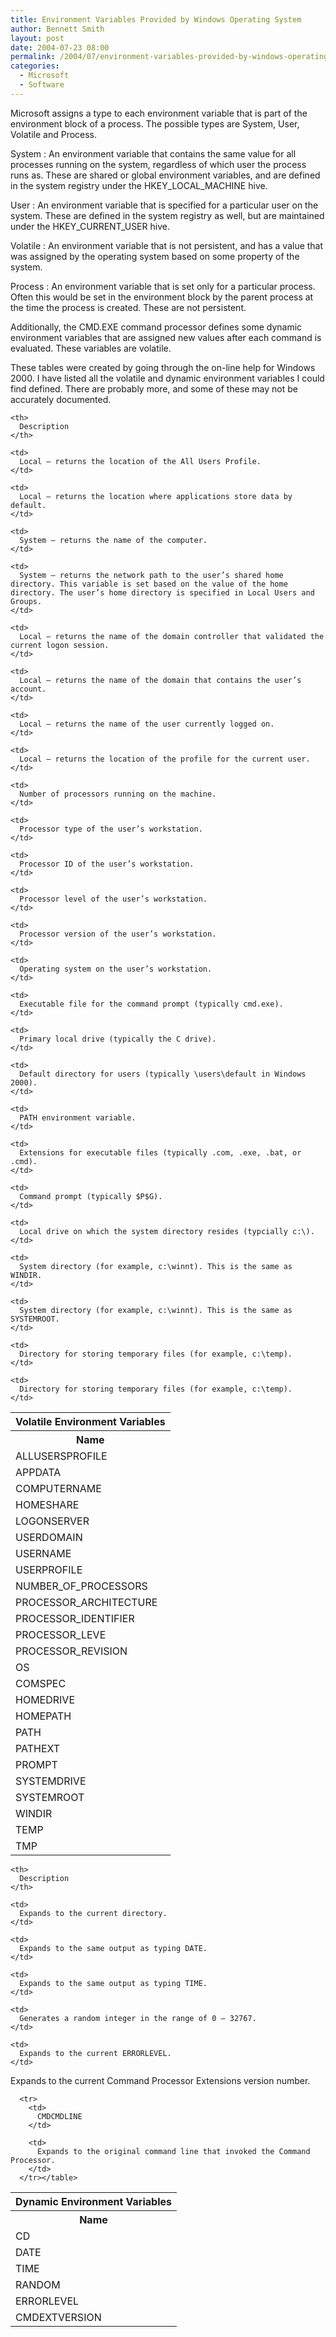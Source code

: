 ```yaml
---
title: Environment Variables Provided by Windows Operating System
author: Bennett Smith
layout: post
date: 2004-07-23 08:00
permalink: /2004/07/environment-variables-provided-by-windows-operating-system/
categories:
  - Microsoft
  - Software
---
```

Microsoft assigns a type to each environment variable that is part of the environment block of a process. The possible types are System, User, Volatile and Process.

System
:   An environment variable that contains the same value for all processes running on the system, regardless of which user the process runs as. These are shared or global environment variables, and are defined in the system registry under the HKEY\_LOCAL\_MACHINE hive.

User
:   An environment variable that is specified for a particular user on the system. These are defined in the system registry as well, but are maintained under the HKEY\_CURRENT\_USER hive.

Volatile
:   An environment variable that is not persistent, and has a value that was assigned by the operating system based on some property of the system.

Process
:   An environment variable that is set only for a particular process. Often this would be set in the environment block by the parent process at the time the process is created. These are not persistent.

Additionally, the CMD.EXE command processor defines some dynamic environment variables that are assigned new values after each command is evaluated. These variables are volatile.

These tables were created by going through the on-line help for Windows 2000. I have listed all the volatile and dynamic environment variables I could find defined. There are probably more, and some of these may not be accurately documented.

<table>
  <tr>
    <th colspan="2" align="center">
      Volatile Environment Variables
    </th>
  </tr>
  
  <tr>
    <th>
      Name
    </th>
    
    <th>
      Description
    </th>
  </tr>
  
  <tr>
    <td>
      ALLUSERSPROFILE
    </td>
    
    <td>
      Local – returns the location of the All Users Profile.
    </td>
  </tr>
  
  <tr>
    <td>
      APPDATA
    </td>
    
    <td>
      Local – returns the location where applications store data by default.
    </td>
  </tr>
  
  <tr>
    <td>
      COMPUTERNAME
    </td>
    
    <td>
      System – returns the name of the computer.
    </td>
  </tr>
  
  <tr>
    <td>
      HOMESHARE
    </td>
    
    <td>
      System – returns the network path to the user’s shared home directory. This variable is set based on the value of the home directory. The user’s home directory is specified in Local Users and Groups.
    </td>
  </tr>
  
  <tr>
    <td>
      LOGONSERVER
    </td>
    
    <td>
      Local – returns the name of the domain controller that validated the current logon session.
    </td>
  </tr>
  
  <tr>
    <td>
      USERDOMAIN
    </td>
    
    <td>
      Local – returns the name of the domain that contains the user’s account.
    </td>
  </tr>
  
  <tr>
    <td>
      USERNAME
    </td>
    
    <td>
      Local – returns the name of the user currently logged on.
    </td>
  </tr>
  
  <tr>
    <td>
      USERPROFILE
    </td>
    
    <td>
      Local – returns the location of the profile for the current user.
    </td>
  </tr>
  
  <tr>
    <td>
      NUMBER_OF_PROCESSORS
    </td>
    
    <td>
      Number of processors running on the machine.
    </td>
  </tr>
  
  <tr>
    <td>
      PROCESSOR_ARCHITECTURE
    </td>
    
    <td>
      Processor type of the user’s workstation.
    </td>
  </tr>
  
  <tr>
    <td>
      PROCESSOR_IDENTIFIER
    </td>
    
    <td>
      Processor ID of the user’s workstation.
    </td>
  </tr>
  
  <tr>
    <td>
      PROCESSOR_LEVE
    </td>
    
    <td>
      Processor level of the user’s workstation.
    </td>
  </tr>
  
  <tr>
    <td>
      PROCESSOR_REVISION
    </td>
    
    <td>
      Processor version of the user’s workstation.
    </td>
  </tr>
  
  <tr>
    <td>
      OS
    </td>
    
    <td>
      Operating system on the user’s workstation.
    </td>
  </tr>
  
  <tr>
    <td>
      COMSPEC
    </td>
    
    <td>
      Executable file for the command prompt (typically cmd.exe).
    </td>
  </tr>
  
  <tr>
    <td>
      HOMEDRIVE
    </td>
    
    <td>
      Primary local drive (typically the C drive).
    </td>
  </tr>
  
  <tr>
    <td>
      HOMEPATH
    </td>
    
    <td>
      Default directory for users (typically \users\default in Windows 2000).
    </td>
  </tr>
  
  <tr>
    <td>
      PATH
    </td>
    
    <td>
      PATH environment variable.
    </td>
  </tr>
  
  <tr>
    <td>
      PATHEXT
    </td>
    
    <td>
      Extensions for executable files (typically .com, .exe, .bat, or .cmd).
    </td>
  </tr>
  
  <tr>
    <td>
      PROMPT
    </td>
    
    <td>
      Command prompt (typically $P$G).
    </td>
  </tr>
  
  <tr>
    <td>
      SYSTEMDRIVE
    </td>
    
    <td>
      Local drive on which the system directory resides (typcially c:\).
    </td>
  </tr>
  
  <tr>
    <td>
      SYSTEMROOT
    </td>
    
    <td>
      System directory (for example, c:\winnt). This is the same as WINDIR.
    </td>
  </tr>
  
  <tr>
    <td>
      WINDIR
    </td>
    
    <td>
      System directory (for example, c:\winnt). This is the same as SYSTEMROOT.
    </td>
  </tr>
  
  <tr>
    <td>
      TEMP
    </td>
    
    <td>
      Directory for storing temporary files (for example, c:\temp).
    </td>
  </tr>
  
  <tr>
    <td>
      TMP
    </td>
    
    <td>
      Directory for storing temporary files (for example, c:\temp).
    </td>
  </tr>
</table>

<table>
  <tr>
    <th colspan="2" align="center">
      Dynamic Environment Variables
    </th>
  </tr>
  
  <tr>
    <th>
      Name
    </th>
    
    <th>
      Description
    </th>
  </tr>
  
  <tr>
    <td>
      CD
    </td>
    
    <td>
      Expands to the current directory.
    </td>
  </tr>
  
  <tr>
    <td>
      DATE
    </td>
    
    <td>
      Expands to the same output as typing DATE.
    </td>
  </tr>
  
  <tr>
    <td>
      TIME
    </td>
    
    <td>
      Expands to the same output as typing TIME.
    </td>
  </tr>
  
  <tr>
    <td>
      RANDOM
    </td>
    
    <td>
      Generates a random integer in the range of 0 – 32767.
    </td>
  </tr>
  
  <tr>
    <td>
      ERRORLEVEL
    </td>
    
    <td>
      Expands to the current ERRORLEVEL.
    </td>
  </tr>
  
  <tr>
    <td>
      CMDEXTVERSION</td <td>
        Expands to the current Command Processor Extensions version number.
      </td></tr> 
      
      <tr>
        <td>
          CMDCMDLINE
        </td>
        
        <td>
          Expands to the original command line that invoked the Command Processor.
        </td>
      </tr></table> 
